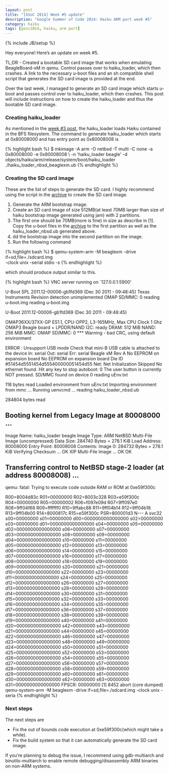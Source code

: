 ```yaml
---
layout: post
title: "[GSoC 2014] Week #5 update"
description: "Google Summer of Code 2014: Haiku ARM port week #5"
category: haiku
tags: [gsoc2014, haiku, arm port]
---
```

{% include JB/setup %}

Hey everyone!
Here’s an update on week #5.

TL;DR - Created a bootable SD card image that works when emulating BeagleBoard-xM in qemu. Control passes over to
haiku_loader, which then crashes. A link to the necessary u-boot files and an sh compatible shell script that
generates the SD card image is provided at the end.

<!--more-->

Over the last week, I managed to generate an SD card image which starts u-boot and passes control over to haiku_loader,
which then crashes. This post will include instructions on how to create the haiku_loader and thus the bootable SD
card image.

### Creating haiku_loader
As mentioned in the [week #3 post](/haiku/2014/05/12/gsoc-2014-weekly-update-for-week-3), the haiku_loader loads Haiku
contained in the BFS filesystem. The command to generate haiku_loader which starts at 0x80008000 and has entry point
as 0x80008008 is

{% highlight bash %}
$ mkimage -A arm -O netbsd -T multi -C none -a 0x80008000 -e 0x80008008 \ 
  -n 'haiku_loader beagle' -d objects/haiku/arm/release/system/boot/haiku_loader \
  ./haiku_loader_nbsd_beaglexm.ub
{% endhighlight %}

### Creating the SD card image
These are the list of steps to generate the SD card. I highly recommend using the script in the 
[archive](https://drive.google.com/file/d/0B3_ne2_7uinUbF9rMHFJczlYMEU/edit?usp=sha) to create the SD card image.

1. Generate the ARM bootstrap image.
2. Create an SD card image of size 512MB(at least 70MB larger than size of haiku bootstrap image generated using jam)
   with 2 partitions.
3. The first one should be 70MB(more is fine) in size as describe in [1]. Copy the u-boot files in the
   [archive](https://drive.google.com/file/d/0B3_ne2_7uinUbF9rMHFJczlYMEU/edit?usp=sharing) to the first partition as
   well as the haiku_loader_nbsd.ub generated above.
4. dd the bootstrap image into the second partition on the image.
5. Run the following command

{% highlight bash %}
$ qemu-system-arm -M beaglexm -drive if=sd,file=./sdcard.img \
  -clock unix -serial stdio -s
{% endhighlight %}

which should produce output similar to this.

{% highlight bash %}
VNC server running on `127.0.0.1:5900'

U-Boot SPL 2011.12-00006-gb1fd369 (Dec 30 2011 - 09:48:45)
Texas Instruments Revision detection unimplemented
OMAP SD/MMC: 0
reading u-boot.img
reading u-boot.img


U-Boot 2011.12-00006-gb1fd369 (Dec 30 2011 - 09:48:45)

OMAP36XX/37XX-GP ES1.1, CPU-OPP2, L3-165MHz, Max CPU Clock 1 Ghz
OMAP3 Beagle board + LPDDR/NAND
I2C:   ready
DRAM:  512 MiB
NAND:  256 MiB
MMC:   OMAP SD/MMC: 0
*** Warning - bad CRC, using default environment

ERROR : Unsupport USB mode
Check that mini-B USB cable is attached to the device
In:    serial
Out:   serial
Err:   serial
Beagle xM Rev A
No EEPROM on expansion board
No EEPROM on expansion board
Die ID #51454d5551454d555400000051454d55
Net:   Net Initialization Skipped
No ethernet found.
Hit any key to stop autoboot:  0
The user button is currently NOT pressed.
SD/MMC found on device 0
reading uEnv.txt

118 bytes read
Loaded environment from uEnv.txt
Importing environment from mmc ...
Running uenvcmd ...
reading haiku_loader_nbsd.ub

284804 bytes read
## Booting kernel from Legacy Image at 80008000 ...
   Image Name:   haiku_loader beagle
   Image Type:   ARM NetBSD Multi-File Image (uncompressed)
   Data Size:    284740 Bytes = 278.1 KiB
   Load Address: 80008000
   Entry Point:  80008008
   Contents:
      Image 0: 284732 Bytes = 278.1 KiB
   Verifying Checksum ... OK
   XIP Multi-File Image ... OK
OK
## Transferring control to NetBSD stage-2 loader (at address 80008008) ...
qemu: fatal: Trying to execute code outside RAM or ROM at 0xe59f300c

R00=8004d83c R01=00000000 R02=8003c328 R03=e59f300c
R04=00000000 R05=00000002 R06=f097e09d R07=9ff097e0
R08=9ff04f68 R09=fffffff0 R10=9ffabc88 R11=9ff04b14
R12=9ff04b18 R13=9ff04b00 R14=8000817c R15=e59f300c
PSR=800001d3 N--- A svc32
s00=00000000 s01=00000000 d00=0000000000000000
s02=00000000 s03=00000000 d01=0000000000000000
s04=00000000 s05=00000000 d02=0000000000000000
s06=00000000 s07=00000000 d03=0000000000000000
s08=00000000 s09=00000000 d04=0000000000000000
s10=00000000 s11=00000000 d05=0000000000000000
s12=00000000 s13=00000000 d06=0000000000000000
s14=00000000 s15=00000000 d07=0000000000000000
s16=00000000 s17=00000000 d08=0000000000000000
s18=00000000 s19=00000000 d09=0000000000000000
s20=00000000 s21=00000000 d10=0000000000000000
s22=00000000 s23=00000000 d11=0000000000000000
s24=00000000 s25=00000000 d12=0000000000000000
s26=00000000 s27=00000000 d13=0000000000000000
s28=00000000 s29=00000000 d14=0000000000000000
s30=00000000 s31=00000000 d15=0000000000000000
s32=00000000 s33=00000000 d16=0000000000000000
s34=00000000 s35=00000000 d17=0000000000000000
s36=00000000 s37=00000000 d18=0000000000000000
s38=00000000 s39=00000000 d19=0000000000000000
s40=00000000 s41=00000000 d20=0000000000000000
s42=00000000 s43=00000000 d21=0000000000000000
s44=00000000 s45=00000000 d22=0000000000000000
s46=00000000 s47=00000000 d23=0000000000000000
s48=00000000 s49=00000000 d24=0000000000000000
s50=00000000 s51=00000000 d25=0000000000000000
s52=00000000 s53=00000000 d26=0000000000000000
s54=00000000 s55=00000000 d27=0000000000000000
s56=00000000 s57=00000000 d28=0000000000000000
s58=00000000 s59=00000000 d29=0000000000000000
s60=00000000 s61=00000000 d30=0000000000000000
s62=00000000 s63=00000000 d31=0000000000000000
FPSCR: 00000000
[1]    8452 abort (core dumped)  qemu-system-arm -M beaglexm -drive if=sd,file=./sdcard.img -clock unix -seria
{% endhighlight %}

### Next steps
The next steps are
- Fix the out of bounds code execution at 0xe59f300c(which might take a while).
- Fix the build system so that it can automatically generate the SD card image.

If you’re planning to debug the issue, I recommend using gdb-multiarch and binutils-multiarch to enable remote
debugging/disassembly ARM binaries on non-ARM systems.
